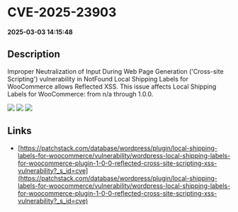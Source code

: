 # CVE-2025-23903

**2025-03-03 14:15:48**

## Description
Improper Neutralization of Input During Web Page Generation ('Cross-site Scripting') vulnerability in NotFound Local Shipping Labels for WooCommerce allows Reflected XSS. This issue affects Local Shipping Labels for WooCommerce: from n/a through 1.0.0.

![](https://img.shields.io/static/v1?label=Score&message=7.1&color=red)
![](https://img.shields.io/static/v1?label=Severity&message=HIGH&color=red)
![](https://img.shields.io/static/v1?label=CWE&message=XSS&color=green)

## Links
- [https://patchstack.com/database/wordpress/plugin/local-shipping-labels-for-woocommerce/vulnerability/wordpress-local-shipping-labels-for-woocommerce-plugin-1-0-0-reflected-cross-site-scripting-xss-vulnerability?_s_id=cve](https://patchstack.com/database/wordpress/plugin/local-shipping-labels-for-woocommerce/vulnerability/wordpress-local-shipping-labels-for-woocommerce-plugin-1-0-0-reflected-cross-site-scripting-xss-vulnerability?_s_id=cve)
